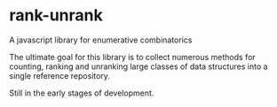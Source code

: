 # rank-unrank
A javascript library for enumerative combinatorics

The ultimate goal for this library is to collect numerous methods for counting, ranking and unranking large classes of data structures into a single reference repository.

Still in the early stages of development.
